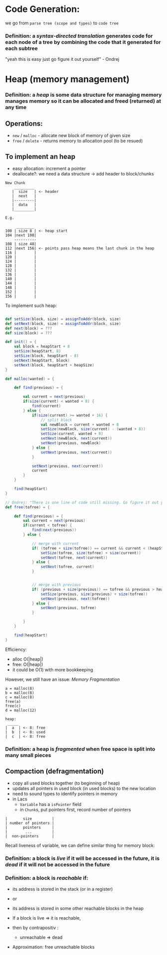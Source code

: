 # Code Generation:

we go from `parse tree (scope and types)` to `code tree` 

### Definition: a *syntax-directed translation* generates code for each node of a tree by combining the code that it generated for each subtree 

"yeah this is easy just go figure it out yourself" - Ondrej 



# Heap (memory management)

### Definition: a *heap* is some data structure for managing memory manages memory so it can be allocated and freed (returned) at any time 

## Operations: 
- `new` / `malloc` - allocate new block of memory of given size 
- `free` / `delete` - returns memory to allocation pool (to be resued) 

## To implement an heap
- easy allocation: increment a pointer 
- deallocate?: we need a data structure  -> add header to block/chunks 

```
New Chunk
    _________
   |  size   | <- header 
   |  next   | 
   |---------|
   |  data   |
   |_________|

E.g.
     
     ________
100 | size 8 | <- heap start 
104 |next 108|
    ----------
108 | size 48|
112 |next 156| <- points pass heap means the last chunk in the heap 
116 |        |
120 |        |
124 |        |
128 |        |
132 |        |
136 |        |
140 |        |
144 |        |
148 |        |
152 |        |
156 |        |

```


To implement such heap: 

``` Scala

def setSize(block, size) = assignToAddr(block, size)
def setNext(block, size) = assignToAddr(block, size)
def next(block) = ??? 
def size(block) = ???

def init() = {
    val block = heapStart + 8
    setSize(heapStart, 8)
    setSize(block, heapStart - 8)
    setNext(heapStart, block)
    setNext(block, heapStart + heapSize)
}

def malloc(wanted) = {

    def find(previous) = { 

        val current = next(previous)
        if(size(current) < wanted + 8) {
            find(current)
        } else {
            if(size(current) >= wanted + 16) { 
                // split block 
                val newBlock = current + wanted + 8
                setSize(newBlock, size(current) - (wanted + 8))
                setSize(current, wanted + 8)
                setNext(newBlock, next(current))
                setNext(previous, newBlock)
            } else { 
                setNext(previous, next(current))
            }

            setNext(previous, next(current))
            current            
        }
    }

    find(heapStart)
}

// Ondrej: "There is one line of code still missing. Go figure it out yourself"
def free(tofree) = {

    def find(previous) = {
        val current = next(previous) 
        if(current < tofree) {
            find(next(previous))
        } else {

            // merge with current 
            if( (tofree + size(tofree)) == current && current < (heapStart + heapSize) ) {
                setSize(tofree, size(tofree) + size(current))
                setNext(tofree, next(current))
            } else {
                setNext(tofree, current)                
            }


            // merge with previous 
            if( (previous + size(previous)) == tofree && previous > heapSize ) {
                setSize(previous, size(previous) + size(tofree))
                setNext(previous, next(tofree))
            } else {
                setNext(previous, tofree)
            }

        }
    }

    find(heapStart)
}

```


Efficiency:
- alloc O(|heap|)
- free: O(|heap|)
- it could be O(1) with more bookkeeping


However, we still have an issue: *Memory Fragmentation*
```
a = malloc(8)
b = malloc(8)
c = malloc(8)
free(a)
free(c)
d = malloc(12)

heap:
 _____
|  a  | <- 8: free 
|  b  | <- 8: used 
|  c  | <- 8: free
```

### Definition: a heap is *fragmented* when free space is split into many small pieces 

## Compaction (defragmentation) 
- copy all used blocks together (to beginning of heap) 
- updates all pointers in used block (in used blocks) to the new location 
- need to sound types to identify pointers in memory 
- in Lacs 
    - `Variable` has a `isPointer` field 
    - in `Chunk`s, put pointers first, record number of pointers 
```
|       size         |
| number of pointers |
|       pointers     |
|        ...         |
|  non-pointers      |
```


Recall liveness of variable, we can define similar thing for memory block: 

### Definition: a block is _live_ if it will be accessed in the future, it is _dead_ if it will not be accessed in the future 

### Definition: a block is _reachable_ if:
- its address is stored in the stack (or in a register)
- or 
- its address is stored in some other reachable blocks in the heap 


- If a block is live => it is reachable, 
- then by contrapositiv :
    - unreachable => dead 

- Approximation: free unreachable blocks

 





















